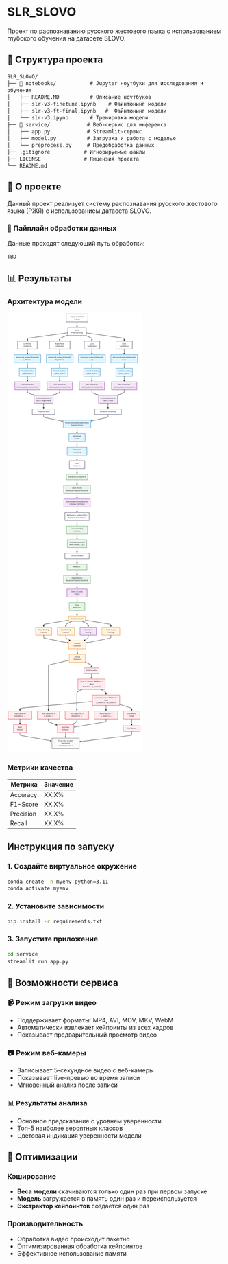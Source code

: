 # SLR_SLOVO

Проект по распознаванию русского жестового языка с использованием глубокого обучения на датасете SLOVO.

## 📁 Структура проекта

```
SLR_SLOVO/
├── 📓 notebooks/           # Jupyter ноутбуки для исследования и обучения
│   ├── README.MD          # Описание ноутбуков
│   ├── slr-v3-finetune.ipynb    # Файнтюнинг модели
│   ├── slr-v3-ft-final.ipynb   #  Файнтюнинг модели
│   └── slr-v3.ipynb       # Тренировка модели
├── 🔧 service/            # Веб-сервис для инференса
│   ├── app.py            # Streamlit-сервис
│   ├── model.py          # Загрузка и работа с моделью
│   └── preprocess.py     # Предобработка данных         
├── .gitignore           # Игнорируемые файлы
├── LICENSE              # Лицензия проекта
└── README.md          
```

## 🎯 О проекте

Данный проект реализует систему распознавания русского жестового языка (РЖЯ) с использованием датасета SLOVO. 

### 🔄 Пайплайн обработки данных

Данные проходят следующий путь обработки:

```
TBD
```

## 📊 Результаты

### Архитектура модели

![](1.png)

### Метрики качества

| Метрика | Значение |
|---------|----------|
| Accuracy | XX.X% |
| F1-Score | XX.X% |
| Precision | XX.X% |
| Recall | XX.X% |

[//]: # "📈 Место для графиков обучения (loss, accuracy)"


## Инструкция по запуску



### 1. Создайте виртуальное окружение

```bash
conda create -n myenv python=3.11
conda activate myenv
```

### 2. Установите зависимости

```bash
pip install -r requirements.txt
```

### 3. Запустите приложение

```bash
cd service
streamlit run app.py
```

## 🎯 Возможности сервиса

### 📹 Режим загрузки видео
- Поддерживает форматы: MP4, AVI, MOV, MKV, WebM
- Автоматически извлекает кейпоинты из всех кадров
- Показывает предварительный просмотр видео

### 📷 Режим веб-камеры
- Записывает 5-секундное видео с веб-камеры
- Показывает live-превью во время записи
- Мгновенный анализ после записи

### 📊 Результаты анализа
- Основное предсказание с уровнем уверенности
- Топ-5 наиболее вероятных классов
- Цветовая индикация уверенности модели

## 🔧 Оптимизации

### Кэширование
- **Веса модели** скачиваются только один раз при первом запуске
- **Модель** загружается в память один раз и переиспользуется
- **Экстрактор кейпоинтов** создается один раз

### Производительность
- Обработка видео происходит пакетно
- Оптимизированная обработка кейпоинтов
- Эффективное использование памяти
